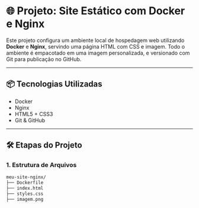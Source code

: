 # 🌐 Projeto: Site Estático com Docker e Nginx

Este projeto configura um ambiente local de hospedagem web utilizando **Docker** e **Nginx**, servindo uma página HTML com CSS e imagem. Todo o ambiente é empacotado em uma imagem personalizada, e versionado com Git para publicação no GitHub.

---

## 📦 Tecnologias Utilizadas

- Docker
- Nginx
- HTML5 + CSS3
- Git & GitHub

---

## 🛠️ Etapas do Projeto

### 1. Estrutura de Arquivos

```bash
meu-site-nginx/
├── Dockerfile
├── index.html
├── styles.css
├── imagem.png
